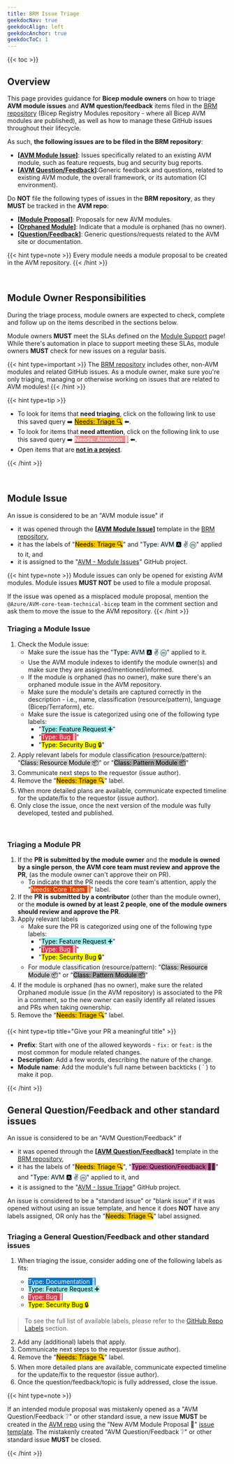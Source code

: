 ```yaml
---
title: BRM Issue Triage
geekdocNav: true
geekdocAlign: left
geekdocAnchor: true
geekdocToC: 1
---
```


{{< toc >}}

## Overview

This page provides guidance for **Bicep module owners** on how to triage **AVM module issues** and **AVM question/feedback** items filed in the [BRM repository](https://aka.ms/BRM) (Bicep Registry Modules repository - where all Bicep AVM modules are published), as well as how to manage these GitHub issues throughout their lifecycle.

As such, **the following issues are to be filed in the BRM repository**:

- **\[[AVM Module Issue](https://aka.ms/BRM/AVMModuleIssue)]**: Issues specifically related to an existing AVM module, such as feature requests, bug and security bug reports.
- **\[[AVM Question/Feedback](https://aka.ms/BRM/AVMQuestionFeedback)]**:Generic feedback and questions, related to existing AVM module, the overall framework, or its automation (CI environment).

Do **NOT** file the following types of issues in the **BRM repository**, as they **MUST** be tracked in the **AVM repo**:

- **\[[Module Proposal](https://aka.ms/AVM/ModuleProposal)]**: Proposals for new AVM modules.
- **\[[Orphaned Module](https://aka.ms/AVM/OrphanedModule)]**: Indicate that a module is orphaned (has no owner).
- **\[[Question/Feedback](https://aka.ms/AVM/QuestionFeedback)]**: Generic questions/requests related to the AVM site or documentation.

{{< hint type=note >}}
Every module needs a module proposal to be created in the AVM repository.
{{< /hint >}}

<br>

## Module Owner Responsibilities

During the triage process, module owners are expected to check, complete and follow up on the items described in the sections below.

Module owners **MUST** meet the SLAs defined on the [Module Support](/Azure-Verified-Modules/help-support/module-support/) page! While there's automation in place to support meeting these SLAs, module owners **MUST** check for new issues on a regular basis.

{{< hint type=important >}}
The [BRM repository](https://aka.ms/BRM) includes other, non-AVM modules and related GitHub issues. As a module owner, make sure you're only triaging, managing or otherwise working on issues that are related to AVM modules!
{{< /hint >}}

{{< hint type=tip >}}

- To look for items that **need triaging**, click on the following link to use this saved query ➡️ <a href="https://aka.ms/BRM/AVMNeedsTriage"><mark style="background-color:#FBCA04;">Needs: Triage 🔍</mark></a> ⬅️.
- To look for items that **need attention**, click on the following link to use this saved query ➡️ <a href="https://aka.ms/BRM/AVMNeedsAttention"><mark style="background-color:#E99695;color:white;">Needs: Attention 👋</mark></a> ⬅️.
- Open items that are <a href="https://aka.ms/BRM/NotInAProject">**not in a project**</a>.

{{< /hint >}}

<br>

## Module Issue

An issue is considered to be an "AVM module issue" if

- it was opened through the **\[[AVM Module Issue](https://aka.ms/BRM/AVMModuleIssue)]** template in the [BRM repository](https://aka.ms/BRM),
- it has the labels of "<mark style="background-color:#FBCA04;">Needs: Triage 🔍</mark>" and "<mark style="background-color:#F0FFFF;">Type: AVM 🅰️ ✌️ ⓜ️</mark>" applied to it, and
- it is assigned to the "[AVM - Module Issues](https://github.com/orgs/Azure/projects/566)" GitHub project.

{{< hint type=note >}}
Module issues can only be opened for existing AVM modules. Module issues **MUST NOT** be used to file a module proposal.

If the issue was opened as a misplaced module proposal, mention the `@Azure/AVM-core-team-technical-bicep` team in the comment section and ask them to move the issue to the AVM repository.
{{< /hint >}}

### Triaging a Module Issue

1. Check the Module issue:
    - Make sure the issue has the "<mark style="background-color:#F0FFFF;">Type: AVM 🅰️ ✌️ ⓜ️</mark>" applied to it.
    - Use the AVM module indexes to identify the module owner(s) and make sure they are assigned/mentioned/informed.
    - If the module is orphaned (has no owner), make sure there's an orphaned module issue in the AVM repository.
    - Make sure the module's details are captured correctly in the description - i.e., name, classification (resource/pattern), language (Bicep/Terraform), etc.
    - Make sure the issue is categorized using one of the following type labels:
      - "<mark style="background-color:#A2EEEF;">Type: Feature Request ➕</mark>"
      - "<mark style="background-color:#D73A4A;color:white;">Type: Bug 🐛</mark>"
      - "<mark style="background-color:#FFFF00;">Type: Security Bug 🔒</mark>"
2. Apply relevant labels for module classification (resource/pattern): "<mark style="background-color:#D3D3D3;">Class: Resource Module 📦</mark>" or "<mark style="background-color:#A9A9A9;">Class: Pattern Module 📦</mark>"
3. Communicate next steps to the requestor (issue author).
4. Remove the "<mark style="background-color:#FBCA04;">Needs: Triage 🔍</mark>" label.
5. When more detailed plans are available, communicate expected timeline for the update/fix to the requestor (issue author).
6. Only close the issue, once the next version of the module was fully developed, tested and published.

<br>

### Triaging a Module PR

1. If the **PR is submitted by the module owner** and the **module is owned by a single person**, **the AVM core team must review and approve the PR**, (as the module owner can't approve their on PR).
    - To indicate that the PR needs the core team's attention, apply the "<mark style="background-color:#DB4503;color:white;">Needs: Core Team 🧞</mark>" label.
2. If the **PR is submitted by a contributor** (other than the module owner), or the **module is owned by at least 2 people**, **one of the module owners should review and approve the PR**.
3. Apply relevant labels
    - Make sure the PR is categorized using one of the following type labels:
      - "<mark style="background-color:#A2EEEF;">Type: Feature Request ➕</mark>"
      - "<mark style="background-color:#D73A4A;color:white;">Type: Bug 🐛</mark>"
      - "<mark style="background-color:#FFFF00;">Type: Security Bug 🔒</mark>"
    - For module classification (resource/pattern): "<mark style="background-color:#D3D3D3;">Class: Resource Module 📦</mark>" or "<mark style="background-color:#A9A9A9;">Class: Pattern Module 📦</mark>"
4. If the module is orphaned (has no owner), make sure the related Orphaned module issue (in the AVM repository) is associated to the PR in a comment, so the new owner can easily identify all related issues and PRs when taking ownership.
5. Remove the "<mark style="background-color:#FBCA04;">Needs: Triage 🔍</mark>" label.

{{< hint type=tip title="Give your PR a meaningful title" >}}

- **Prefix**: Start with one of the allowed keywords - `fix:` or `feat:` is the most common for module related changes.
- **Description**: Add a few words, describing the nature of the change.
- **Module name**: Add the module's full name between backticks ( ` ) to make it pop.

{{< /hint >}}

## General Question/Feedback and other standard issues

An issue is considered to be an "AVM Question/Feedback" if

- it was opened through the **\[[AVM Question/Feedback](https://aka.ms/BRM/AVMQuestionFeedback)]** template in the [BRM repository](https://aka.ms/BRM),
- it has the labels of "<mark style="background-color:#FBCA04;">Needs: Triage 🔍</mark>", "<mark style="background-color:#CB6BA2;">Type: Question/Feedback 🙋‍♀️</mark>" and "<mark style="background-color:#F0FFFF;">Type: AVM 🅰️ ✌️ ⓜ️</mark>" applied to it, and
- it is assigned to the "[AVM - Issue Triage](https://github.com/orgs/Azure/projects/538)" GitHub project.

An issue is considered to be a "standard issue" or "blank issue" if it was opened without using an issue template, and hence it does **NOT** have any labels assigned, OR only has the "<mark style="background-color:#FBCA04;">Needs: Triage 🔍</mark>" label assigned.

### Triaging a General Question/Feedback and other standard issues

1. When triaging the issue, consider adding one of the following labels as fits:

    - <mark style="background-color:#0075CA;color:white;">Type: Documentation 📄</mark>
    - <mark style="background-color:#A2EEEF;">Type: Feature Request ➕</mark>
    - <mark style="background-color:#D73A4A;color:white;">Type: Bug 🐛</mark>
    - <mark style="background-color:#FFFF00;">Type: Security Bug 🔒</mark>

> To see the full list of available labels, please refer to the [GitHub Repo Labels](/Azure-Verified-Modules/specs/shared/#id-snfr23---category-contributionsupport---github-repo-labels) section.

2. Add any (additional) labels that apply.
3. Communicate next steps to the requestor (issue author).
4. Remove the "<mark style="background-color:#FBCA04;">Needs: Triage 🔍</mark>" label.
5. When more detailed plans are available, communicate expected timeline for the update/fix to the requestor (issue author).
6. Once the question/feedback/topic is fully addressed, close the issue.

{{< hint type=note >}}

If an intended module proposal was mistakenly opened as a "AVM Question/Feedback ❔" or other standard issue, a new issue **MUST** be created in the [AVM repo](https://aka.ms/AVM/repo) using the "New AVM Module Proposal 📝" [issue template](https://aka.ms/avm/moduleproposal). The mistakenly created "AVM Question/Feedback ❔" or other standard issue **MUST** be closed.

{{< /hint >}}
